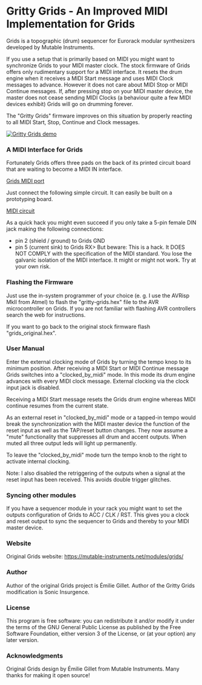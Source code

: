 # Gritty Grids - An Improved MIDI Implementation for Grids
Grids is a topographic (drum) sequencer for Eurorack modular synthesizers 
developed by Mutable Instruments.

If you use a setup that is primarily based on MIDI you might want to 
synchronize Grids to your MIDI master clock.
The stock firmware of Grids offers only rudimentary support for a MIDI 
interface. It resets the drum engine when it receives a MIDI Start message 
and uses MIDI Clock messages to advance. However it does not care about 
MIDI Stop or MIDI Continue messages. If, after pressing stop on your 
MIDI master device, the master does not cease sending MIDI Clocks 
(a behaviour quite a few MIDI devices exhibit) Grids will go on 
drumming forever.

The "Gritty Grids" firmware improves on this situation by properly 
reacting to all MIDI Start, Stop, Continue and Clock messages.

[![Gritty Grids demo](https://youtu.be/vbTWLX3Ts00)](https://www.youtube.com/watch?v=vbTWLX3Ts00)

### A MIDI Interface for Grids
Fortunately Grids offers three pads on the back of its printed circuit 
board that are waiting to become a MIDI IN interface.

[Grids MIDI port](sonic-insurgence.github.com/Gritty-Grids/images/grids-midi-port.jpg)

Just connect the following simple circuit. It can easily be built on a 
prototyping board.

[MIDI circuit](sonic-insurgence.github.com/Gritty-Grids/images/midi-circuit.jpg)

As a quick hack you might even succeed if you only take a 5-pin female 
DIN jack making the following connections:
* pin 2 (shield / ground) to Grids GND
* pin 5 (current sink) to Grids RX>
But beware: This is a hack. It DOES NOT COMPLY with the specification 
of the MIDI standard. You lose the galvanic isolation of the MIDI 
interface. It might or might not work. Try at your own risk.


### Flashing the Firmware
Just use the in-system programmer of your choice (e. g. I use the 
AVRisp MkII from Atmel) to flash the "gritty-grids.hex" file to 
the AVR microcontroller on Grids. If you are not familiar with 
flashing AVR controllers search the web for instructions.

If you want to go back to the original stock firmware flash 
"grids_original.hex".


### User Manual
Enter the external clocking mode of Grids by turning the tempo knop to 
its minimum position. After receiving a  MIDI Start or MIDI Continue 
message Grids switches into a "clocked_by_midi" mode. In this mode its 
drum engine advances with every MIDI clock message. External clocking 
via the clock input jack is disabled.

Receiving a MIDI Start message resets the Grids drum engine whereas 
MIDI continue resumes from the current state.

As an external reset in "clocked_by_midi" mode or a tapped-in tempo 
would break the synchronization with the MIDI master device the 
function of the reset input as well as the TAP/reset button changes. 
They now assume a "mute" functionality that suppresses all drum and 
accent outputs. When muted all three output leds will light up 
permanently.

To leave the "clocked_by_midi" mode turn the tempo knob to the right 
to activate internal clocking.

Note: I also disabled the retriggering of the outputs when a signal 
at the reset input has been received. This avoids double trigger 
glitches.


### Syncing other modules
If you have a sequencer module in your rack you might want to set the 
outputs configuration of Grids to ACC / CLK / RST. This gives you a 
clock and reset output to sync the sequencer to Grids and thereby to 
your MIDI master device.


### Website
Original Grids website: https://mutable-instruments.net/modules/grids/


### Author
Author of the original Grids project is Émilie Gillet.
Author of the Gritty Grids modification is Sonic Insurgence.


### License
This program is free software: you can redistribute it and/or modify 
it under the terms of the GNU General Public License as published by 
the Free Software Foundation, either version 3 of the License, or 
(at your option) any later version.


### Acknowledgments
Original Grids design by Émilie Gillet from Mutable Instruments. 
Many thanks for making it open source!

